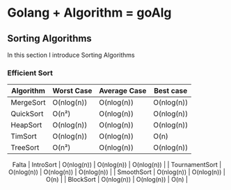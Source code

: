 # Golang + Algorithm = goAlg

## Sorting Algorithms

In this section I introduce Sorting Algorithms

### Efficient Sort

<center>

| Algorithm | Worst Case | Average Case | Best case |
| --- | --- | --- | --- |
| MergeSort | O(nlog(n)) | O(nlog(n)) | O(nlog(n)) |
| QuickSort | O(n²) | O(nlog(n)) | O(nlog(n)) |
| HeapSort | O(nlog(n)) | O(nlog(n)) | O(nlog(n)) |
| TimSort | O(nlog(n)) | O(nlog(n)) | O(n) |
| TreeSort | O(n²) | O(nlog(n)) | O(nlog(n)) |

Falta
| IntroSort | O(nlog(n)) | O(nlog(n)) | O(nlog(n)) |
| TournamentSort | O(nlog(n)) | O(nlog(n)) | O(nlog(n)) |
| SmoothSort | O(nlog(n)) | O(nlog(n)) | O(n) |
| BlockSort | O(nlog(n)) | O(nlog(n)) | O(n) |

</center>


